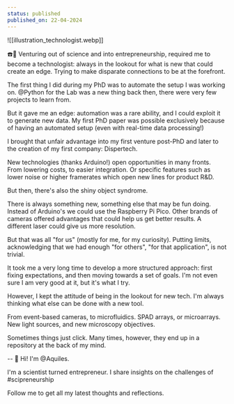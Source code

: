 ```yaml
---
status: published
published_on: 22-04-2024
---
```

![[illustration_technologist.webp]]

☎️📲 Venturing out of science and into entrepreneurship, required me to become a technologist: always in the lookout for what is new that could create an edge. Trying to make disparate connections to be at the forefront. 

The first thing I did during my PhD was to automate the setup I was working on. @Python for the Lab was a new thing back then, there were very few projects to learn from. 

But it gave me an edge: automation was a rare ability, and I could exploit it to generate new data. My first PhD paper was possible exclusively because of having an automated setup (even with real-time data processing!) 

I brought that unfair advantage into my first venture post-PhD and later to the creation of my first company: Dispertech. 

New technologies (thanks Arduino!) open opportunities in many fronts. From lowering costs, to easier integration. Or specific features such as lower noise or higher framerates which open new lines for product R&D. 

But then, there's also the shiny object syndrome. 

There is always something new, something else that may be fun doing. Instead of Arduino's we could use the Raspberry Pi Pico. Other brands of cameras offered advantages that could help us get better results. A different laser could give us more resolution. 

But that was all "for us" (mostly for me, for my curiosity). Putting limits, acknowledging that we had enough "for others", "for that application", is not trivial. 

It took me a very long time to develop a more structured approach: first fixing expectations, and then moving towards a set of goals. I'm not even sure I am very good at it, but it's what I try. 

However, I kept the attitude of being in the lookout for new tech. 
I'm always thinking what else can be done with a new tool. 

From event-based cameras, to microfluidics. SPAD arrays, or microarrays. New light sources, and new microscopy objectives. 

Sometimes things just click. 
Many times, however, they end up in a repository at the back of my mind. 

--
👋 Hi! I'm @Aquiles. 

I'm a scientist turned entrepreneur. 
I share insights on the challenges of #scipreneurship 

Follow me to get all my latest thoughts and reflections. 
